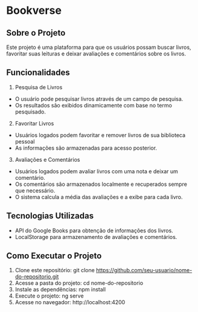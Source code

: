 # Bookverse

##  Sobre o Projeto
Este projeto é uma plataforma para que os usuários possam buscar livros, favoritar suas leituras e deixar avaliações e comentários sobre os livros.

## Funcionalidades
1. Pesquisa de Livros
- O usuário pode pesquisar livros através de um campo de pesquisa.
- Os resultados são exibidos dinamicamente com base no termo pesquisado.
2. Favoritar Livros
- Usuários logados podem favoritar e remover livros de sua biblioteca pessoal
- As informações são armazenadas para acesso posterior.
3. Avaliações e Comentários
- Usuários logados podem avaliar livros com uma nota e deixar um comentário.
- Os comentários são armazenados localmente e recuperados sempre que necessário.
- O sistema calcula a média das avaliações e a exibe para cada livro.
##  Tecnologias Utilizadas
- API do Google Books  para obtenção de informações dos livros.
- LocalStorage para armazenamento de avaliações e comentários.
## Como Executar o Projeto
1. Clone este repositório:
git clone https://github.com/seu-usuario/nome-do-repositorio.git
2. Acesse a pasta do projeto:
cd nome-do-repositorio
3. Instale as dependências:
npm install
4. Execute o projeto:
ng serve
5. Acesse no navegador:
http://localhost:4200

